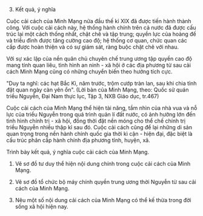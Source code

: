 3. Kết quả, ý nghĩa

Cuộc cải cách của Minh Mạng nửa đầu thế kỉ XIX đã được tiến hành thành công. Với cuộc cải cách này, hệ thống hành chính trên cả nước đã được cấu trúc lại một cách thống nhất, chặt chẽ và tập trung; quyền lực của hoàng đế và triều đình được tăng cường cao độ; hệ thống cơ quan, chức quan các cấp được hoàn thiện và có sự giám sát, ràng buộc chặt chẽ với nhau.

Với sự xác lập của nền quân chủ chuyên chế trung ương tập quyền cao độ mang tính quan liêu, tình hình an ninh - xã hội ở các địa phương từ sau cải cách Minh Mạng cũng có những chuyển biến theo hướng tích cực.

"Duy ta nghĩ: các hạt Bắc Kì, năm trước, trộm cướp tràn lan, sau khi chia tỉnh đặt quan ngày càn yên ổn".
(Lời bàn của Minh Mạng, theo: Quốc sử quán triều Nguyễn, Đại Nam thực lục, 
Tập 3, NXB Giáo dục, tr.467)

Cuộc cải cách của Minh Mạng thể hiện tài năng, tầm nhìn của nhà vua và nỗ lực của triều Nguyễn trong quá trình quản lí đất nước, có ảnh hưởng lớn đến tình hình chính trị - xã hội, đồng thời đặt nền móng cho thể chế chính trị triều Nguyễn nhiều thập kỉ sau đó. Cuộc cải cách cũng để lại những di sản quan trọng trong nền hành chính quốc gia thời kì cận - hiện đại, đặc biệt là cấu trúc phân cấp hành chính địa phương tỉnh, huyện, xã.

Trình bày kết quả, ý nghĩa cuộc cải cách của Minh Mạng.

1. Vẽ sơ đồ tư duy thể hiện nội dung chính trong cuộc cải cách của Minh Mạng.

2. Vẽ sơ đồ tổ chức bộ máy chính quyền trung ương thời Nguyễn từ sau cải cách của Minh Mạng.

3. Nêu một số nội dung cải cách của Minh Mạng có thể kế thừa trong đời sống xã hội hiện nay.